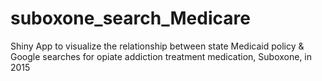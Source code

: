 # suboxone_search_Medicare
Shiny App to visualize the relationship between state Medicaid policy &amp; Google searches for opiate addiction treatment medication, Suboxone, in 2015
